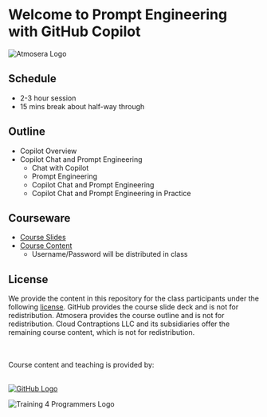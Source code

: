 # Welcome to Prompt Engineering with GitHub Copilot

![Atmosera Logo](https://imagedelivery.net/VKawrzTPdVOU6XYN26Rvmg/0cb7d78c-9d1e-4c98-c6f4-4a12a979f100/public "Atmosera Logo")

## Schedule

- 2-3 hour session
- 15 mins break about half-way through

## Outline

- Copilot Overview
- Copilot Chat and Prompt Engineering
  - Chat with Copilot
  - Prompt Engineering
  - Copilot Chat and Prompt Engineering
  - Copilot Chat and Prompt Engineering in Practice

## Courseware

* [Course Slides](GitHubCopilotDev_GitHubSlides.pdf)
* [Course Content](https://www.training-courseware.com/github-copilot-for-programmers/)
    - Username/Password will be distributed in class

## License

We provide the content in this repository for the class participants under the following [license](./LICENSE). GitHub provides the course slide deck and is not for redistribution. Atmosera provides the course outline and is not for redistribution. Cloud Contraptions LLC and its subsidiaries offer the remaining course content, which is not for redistribution.

<br><br>
Course content and teaching is provided by:
<br><br>

[![GitHub Logo](https://imagedelivery.net/VKawrzTPdVOU6XYN26Rvmg/99139afa-bed7-44aa-e8c0-6d3af356c600/h=50,sharpen=1)](http://www.github.com)

![Training 4 Programmers Logo](https://imagedelivery.net/VKawrzTPdVOU6XYN26Rvmg/1d56b364-4858-4cc6-84d5-89e14ce8e100/h=50,sharpen=1 "Training 4 Programmers Logo")
